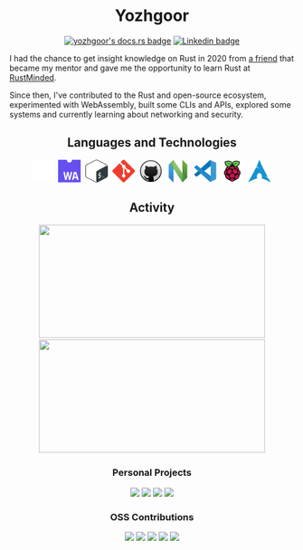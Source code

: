<h1 align="center">Yozhgoor</h1>

<div id="badges" align="center">
  <a href="https://yozhgoor.github.io"><img
    src="https://shields.io/badge/docs.rs-blue?style=for-the-badge&logo=ReadtheDocs&logoColor=white"
    alt="yozhgoor's docs.rs badge"
  /></a>
  <a href="https://www.linkedin.com/in/yohan-boogaert-1a71a7230"><img
    src="https://img.shields.io/badge/LinkedIn-blue?style=for-the-badge&logo=linkedin&logoColor=white"
    alt="Linkedin badge"
  /></a>
</div>

I had the chance to get insight knowledge on Rust in 2020 from
[a friend](https://github.com/cecton) that became my mentor and gave me the
opportunity to learn Rust at [RustMinded](https://github.com/rustminded).

Since then, I've contributed to the Rust and open-source ecosystem, 
experimented with WebAssembly, built some CLIs and APIs, explored some
systems and currently learning about networking and security.

<h2 align="center">Languages and Technologies</h2>

<div id="icons" align="center">
  <a href="https://www.rust-lang.org/"><img
    src="img/rust.svg"
    title="Rust"
    alt="Rust Programming Language icon"
    width="40"
    height="40"
  /></a>&nbsp;
  <a href="https://webassembly.org/"><img
      src="img/web-assembly.svg"
      title="WebAssembly"
      alt="WebAssembly icon"
      width="40"
      height="40"
  /></a>&nbsp;
  <a href="https://www.gnu.org/software/bash/"><img
    src="img/bash.svg"
    title="Bash"
    alt="Bash icon"
    width="40"
    height="40"
  /></a>&nbsp;
  <a href="https://git-scm.com/"><img
    src="img/git.svg"
    title="Git"
    alt="Git icon"
    width="40"
    height="40"
  /></a>&nbsp;
  <a href="https://github.com/"><img
    src="img/github.svg"
    title="GitHub"
    alt="GitHub icon"
    width="40"
    height="40"
  /></a>&nbsp;
  <a href="https://neovim.io/"><img
    src="img/neovim.svg"
    title="Neovim"
    alt="Neovim icon"
    width="40"
    height="40"
  /></a>&nbsp;
  <a href="https://code.visualstudio.com/"><img
    src="img/vscode.svg"
    title="VS Code"
    alt="VS Code icon"
    width="40"
    height="40"
  /></a>&nbsp;
  <a href="https://www.raspberrypi.org/"><img
    src="img/raspberry-pi.svg"
    title="Raspberry Pi"
    alt="Raspberry Pi icon"
    width="40"
    height="40"
  /></a>&nbsp;
  <a href="https://archlinux.org/"><img
    src="img/arch-linux.svg"
    title="Arch Linux"
    alt="Arch Linux icon"
    width="40"
    height="40"
  /></a>&nbsp;
</div>

<h2 align="center">Activity</h2>

<div id="activity" align="center">
  <img
    width="400"
    height="200"
    src="https://github-readme-stats.vercel.app/api/top-langs/?username=yozhgoor&theme=codeSTACKr&title_color=57a5fd&hide=css,html"
  >
  <img
    width="400"
    height="200"
    src="https://github-readme-stats.vercel.app/api?username=yozhgoor&count_private=true&show_icons=true&include_all_commits=true&hide_rank=true&hide_title=true&hide=issues&theme=codeSTACKr&icon_color=6a727b"
  >
</div>

<h3 align="center">Personal Projects</h3>

<div id="perso" align="center">
  <a href="https://github.com/yozhgoor/cargo-temp"><img
    src="https://github-readme-stats.vercel.app/api/pin/?username=yozhgoor&repo=cargo-temp&theme=codeSTACKr&title_color=57a5fd&icon_color=6a727b"
  /></a>
  <a href="https://github.com/Yozhgoor/yewprint-playground"><img
    src="https://github-readme-stats.vercel.app/api/pin/?username=yozhgoor&repo=yewprint-playground&theme=codeSTACKr&title_color=57a5fd&icon_color=6a727b"
  /></a>
  <a href="https://github.com/yozhgoor/CreateProcessW"><img
    src="https://github-readme-stats.vercel.app/api/pin/?username=yozhgoor&repo=CreateProcessW&theme=codeSTACKr&title_color=57a5fd&icon_color=6a727b"
  /></a>
  <a href="https://github.com/yozhgoor/cargo-flow"><img
    src="https://github-readme-stats.vercel.app/api/pin/?username=yozhgoor&repo=cargo-flow&theme=codeSTACKr&title_color=67a5fd&icon_color=6a727b"
  /></a>
</div>

<h3 align="center">OSS Contributions</h3>

<div id="perso" align="center">
  <a href="https://github.com/rustminded/xtask-wasm"><img
    src="https://github-readme-stats.vercel.app/api/pin/?username=rustminded&repo=xtask-wasm&show_owner=true&theme=codeSTACKr&title_color=57a5fd&icon_color=6a727b"
  /></a>
  <a href="https://github.com/rustminded/xtask-watch"><img
    src="https://github-readme-stats.vercel.app/api/pin/?username=rustminded&repo=xtask-watch&show_owner=true&theme=codeSTACKr&title_color=57a5fd&icon_color=6a727b"
  /></a>
  <a href="https://github.com/chronotope/chrono"><img
    src="https://github-readme-stats.vercel.app/api/pin/?username=chronotope&repo=chrono&show_owner=true&theme=codeSTACKr&title_color=57a5fd&icon_color=6a727b"
  /></a>
  <a href="https://github.com/cargo-generate/cargo-generate"><img
    src="https://github-readme-stats.vercel.app/api/pin/?username=cargo-generate&repo=cargo-generate&show_owner=true&theme=codeSTACKr&title_color=57a5fd&icon_color=6a727b"
  /></a>
  <a href="https://github.com/GuillaumeGomez/sysinfo"><img
    src="https://github-readme-stats.vercel.app/api/pin/?username=GuillaumeGomez&repo=sysinfo&show_owner=true&theme=codeSTACKr&title_color=57a5fd&icon_color=6a727b"
  /></a>
</div>

